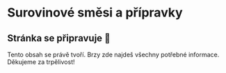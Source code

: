 # Surovinové směsi a přípravky

## Stránka se připravuje 🚧  

Tento obsah se právě tvoří. Brzy zde najdeš všechny potřebné informace. Děkujeme za trpělivost!  